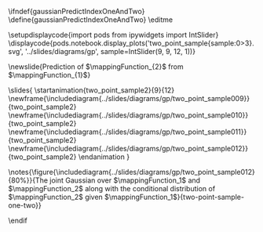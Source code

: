 \ifndef{gaussianPredictIndexOneAndTwo}
\define{gaussianPredictIndexOneAndTwo}
\editme

\setupdisplaycode{import pods
from ipywidgets import IntSlider}
\displaycode{pods.notebook.display_plots('two_point_sample{sample:0>3}.svg', 
                            '../slides/diagrams/gp', 
							sample=IntSlider(9, 9, 12, 1))}

\newslide{Prediction of $\mappingFunction_{2}$ from $\mappingFunction_{1}$}

\slides{
\startanimation{two_point_sample2}{9}{12}
\newframe{\includediagram{../slides/diagrams/gp/two_point_sample009}}{two_point_sample2}
\newframe{\includediagram{../slides/diagrams/gp/two_point_sample010}}{two_point_sample2}
\newframe{\includediagram{../slides/diagrams/gp/two_point_sample011}}{two_point_sample2}
\newframe{\includediagram{../slides/diagrams/gp/two_point_sample012}}{two_point_sample2}
\endanimation
}

\notes{\figure{\includediagram{../slides/diagrams/gp/two_point_sample012}{80%}}{The joint Gaussian over $\mappingFunction_1$ and $\mappingFunction_2$ along with the conditional distribution of $\mappingFunction_2$ given $\mappingFunction_1$}{two-point-sample-one-two}}

\endif
